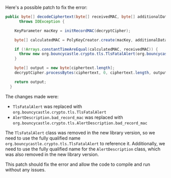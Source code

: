 Here's a possible patch to fix the error:
```java
public byte[] decodeCiphertext(byte[] receivedMAC, byte[] additionalData, byte[] ciphertext)
      throws IOException {

    KeyParameter macKey = initRecordMAC(decryptCipher);

    byte[] calculatedMAC = PolyKeyCreator.create(macKey, additionalData, ciphertext);

    if (!Arrays.constantTimeAreEqual(calculatedMAC, receivedMAC)) {
      throw new org.bouncycastle.crypto.tls.TlsFatalAlert(org.bouncycastle.crypto.tls.AlertDescription.bad_record_mac);
    }

    byte[] output = new byte[ciphertext.length];
    decryptCipher.processBytes(ciphertext, 0, ciphertext.length, output, 0);

    return output;
  }
```
The changes made were:

* `TlsFatalAlert` was replaced with `org.bouncycastle.crypto.tls.TlsFatalAlert`
* `AlertDescription.bad_record_mac` was replaced with `org.bouncycastle.crypto.tls.AlertDescription.bad_record_mac`

The `TlsFatalAlert` class was removed in the new library version, so we need to use the fully qualified name `org.bouncycastle.crypto.tls.TlsFatalAlert` to reference it. Additionally, we need to use the fully qualified name for the `AlertDescription` class, which was also removed in the new library version.

This patch should fix the error and allow the code to compile and run without any issues.